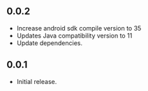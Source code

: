 ## 0.0.2

* Increase android sdk compile version to 35
* Updates Java compatibility version to 11
* Update dependencies.

## 0.0.1

* Initial release.
